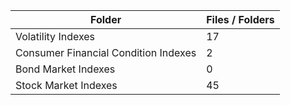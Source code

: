 | Folder                               |   Files / Folders |
|--------------------------------------|-------------------|
| Volatility Indexes                   |                17 |
| Consumer Financial Condition Indexes |                 2 |
| Bond Market Indexes                  |                 0 |
| Stock Market Indexes                 |                45 |